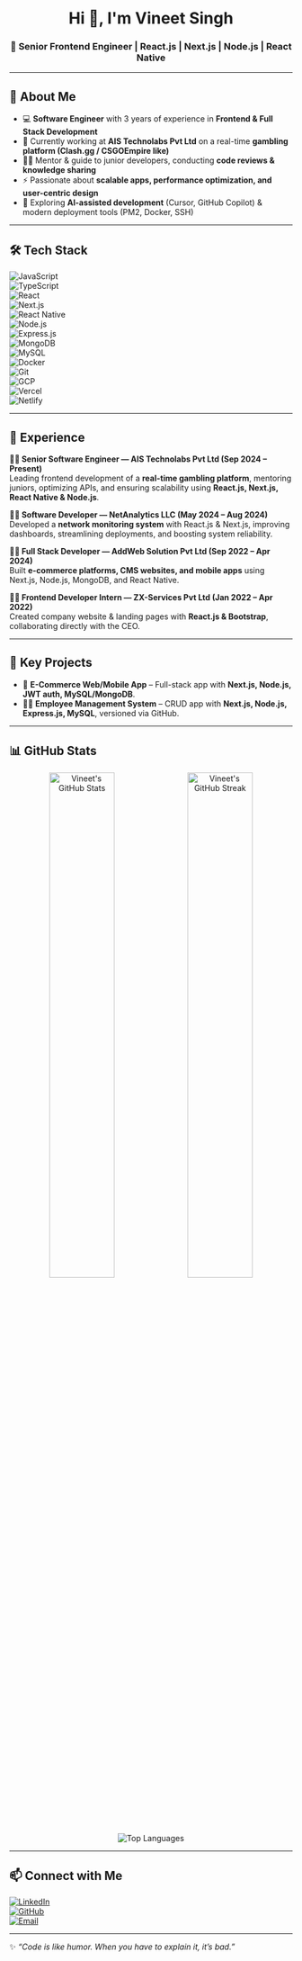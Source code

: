 <h1 align="center">Hi 👋, I'm Vineet Singh</h1>
<h3 align="center">🚀 Senior Frontend Engineer | React.js | Next.js | Node.js | React Native</h3>

---

## 🌟 About Me
- 💻 **Software Engineer** with 3 years of experience in **Frontend & Full Stack Development**  
- 🏢 Currently working at **AIS Technolabs Pvt Ltd** on a real-time **gambling platform (Clash.gg / CSGOEmpire like)**  
- 🧑‍🏫 Mentor & guide to junior developers, conducting **code reviews & knowledge sharing**  
- ⚡ Passionate about **scalable apps, performance optimization, and user-centric design**  
- 🤖 Exploring **AI-assisted development** (Cursor, GitHub Copilot) & modern deployment tools (PM2, Docker, SSH)  

---

## 🛠️ Tech Stack
![JavaScript](https://img.shields.io/badge/Code-JavaScript-F7DF1E?logo=javascript&logoColor=000)  
![TypeScript](https://img.shields.io/badge/Code-TypeScript-3178C6?logo=typescript&logoColor=fff)  
![React](https://img.shields.io/badge/Frontend-React-61DAFB?logo=react&logoColor=000)  
![Next.js](https://img.shields.io/badge/Frontend-Next.js-000000?logo=next.js&logoColor=fff)  
![React Native](https://img.shields.io/badge/Mobile-React%20Native-61DAFB?logo=react&logoColor=000)  
![Node.js](https://img.shields.io/badge/Backend-Node.js-339933?logo=node.js&logoColor=fff)  
![Express.js](https://img.shields.io/badge/Backend-Express.js-000000?logo=express&logoColor=fff)  
![MongoDB](https://img.shields.io/badge/Database-MongoDB-47A248?logo=mongodb&logoColor=fff)  
![MySQL](https://img.shields.io/badge/Database-MySQL-4479A1?logo=mysql&logoColor=fff)  
![Docker](https://img.shields.io/badge/Tools-Docker-2496ED?logo=docker&logoColor=fff)  
![Git](https://img.shields.io/badge/Tools-Git-F05032?logo=git&logoColor=fff)  
![GCP](https://img.shields.io/badge/Cloud-Google%20Cloud-4285F4?logo=googlecloud&logoColor=fff)  
![Vercel](https://img.shields.io/badge/Deploy-Vercel-000000?logo=vercel&logoColor=fff)  
![Netlify](https://img.shields.io/badge/Deploy-Netlify-00C7B7?logo=netlify&logoColor=fff)  

---

## 💼 Experience

**👨‍💻 Senior Software Engineer — AIS Technolabs Pvt Ltd (Sep 2024 – Present)**  
Leading frontend development of a **real-time gambling platform**, mentoring juniors, optimizing APIs, and ensuring scalability using **React.js, Next.js, React Native & Node.js**.  

**👨‍💻 Software Developer — NetAnalytics LLC (May 2024 – Aug 2024)**  
Developed a **network monitoring system** with React.js & Next.js, improving dashboards, streamlining deployments, and boosting system reliability.  

**👨‍💻 Full Stack Developer — AddWeb Solution Pvt Ltd (Sep 2022 – Apr 2024)**  
Built **e-commerce platforms, CMS websites, and mobile apps** using Next.js, Node.js, MongoDB, and React Native.  

**👨‍💻 Frontend Developer Intern — ZX-Services Pvt Ltd (Jan 2022 – Apr 2022)**  
Created company website & landing pages with **React.js & Bootstrap**, collaborating directly with the CEO.  

---

## 📂 Key Projects
- 🛒 **E-Commerce Web/Mobile App** – Full-stack app with **Next.js, Node.js, JWT auth, MySQL/MongoDB**.  
- 👨‍💼 **Employee Management System** – CRUD app with **Next.js, Node.js, Express.js, MySQL**, versioned via GitHub.  

---

## 📊 GitHub Stats
<p align="center">
  <img src="https://github-readme-stats.vercel.app/api?username=vineetsingh0809&show_icons=true&theme=radical" alt="Vineet's GitHub Stats" width="48%"/>
  <img src="https://github-readme-streak-stats.herokuapp.com/?user=vineetsingh0809&theme=radical" alt="Vineet's GitHub Streak" width="48%"/>
</p>

<p align="center">
  <img src="https://github-readme-stats.vercel.app/api/top-langs/?username=vineetsingh0809&layout=compact&theme=radical" alt="Top Languages" />
</p>

---

## 📫 Connect with Me
[![LinkedIn](https://img.shields.io/badge/LinkedIn-0077B5?logo=linkedin&logoColor=white)](https://www.linkedin.com/in/vineet)  
[![GitHub](https://img.shields.io/badge/GitHub-100000?logo=github&logoColor=white)](https://github.com/vineetsingh0809)  
[![Email](https://img.shields.io/badge/Email-vineetsingh.dev%40gmail.com-red?logo=gmail&logoColor=white)](mailto:vineetsingh.dev@gmail.com)  

---

✨ *“Code is like humor. When you have to explain it, it’s bad.”*
